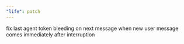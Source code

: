 ```yaml
---
"life": patch
---
```


fix last agent token bleeding on next message when new user message comes immediately after interruption
